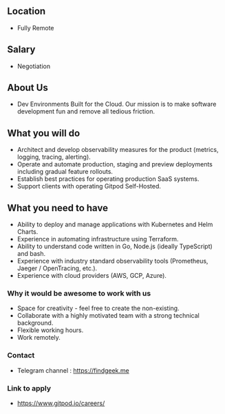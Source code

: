 ## Location

* Fully Remote

## Salary

* Negotiation

## About Us

* Dev Environments Built for the Cloud. Our mission is to make software development fun and remove all tedious friction.

## What you will do

- Architect and develop observability measures for the product (metrics, logging, tracing, alerting).
- Operate and automate production, staging and preview deployments including gradual feature rollouts.
- Establish best practices for operating production SaaS systems.
- Support clients with operating Gitpod Self-Hosted.

## What you need to have

- Ability to deploy and manage applications with Kubernetes and Helm Charts.
- Experience in automating infrastructure using Terraform.
- Ability to understand code written in Go, Node.js (ideally TypeScript) and bash.
- Experience with industry standard observability tools (Prometheus, Jaeger / OpenTracing, etc.).
- Experience with cloud providers (AWS, GCP, Azure).

### Why it would be awesome to work with us

- Space for creativity - feel free to create the non-existing.
- Collaborate with a highly motivated team with a strong technical background.
- Flexible working hours.
- Work remotely.

### Contact

* Telegram channel : https://findgeek.me

### Link to apply

* https://www.gitpod.io/careers/
